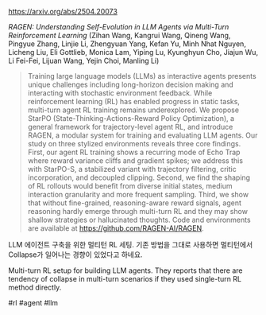 https://arxiv.org/abs/2504.20073

*RAGEN: Understanding Self-Evolution in LLM Agents via Multi-Turn Reinforcement Learning* (Zihan Wang, Kangrui Wang, Qineng Wang, Pingyue Zhang, Linjie Li, Zhengyuan Yang, Kefan Yu, Minh Nhat Nguyen, Licheng Liu, Eli Gottlieb, Monica Lam, Yiping Lu, Kyunghyun Cho, Jiajun Wu, Li Fei-Fei, Lijuan Wang, Yejin Choi, Manling Li)

> Training large language models (LLMs) as interactive agents presents unique challenges including long-horizon decision making and interacting with stochastic environment feedback. While reinforcement learning (RL) has enabled progress in static tasks, multi-turn agent RL training remains underexplored. We propose StarPO (State-Thinking-Actions-Reward Policy Optimization), a general framework for trajectory-level agent RL, and introduce RAGEN, a modular system for training and evaluating LLM agents. Our study on three stylized environments reveals three core findings. First, our agent RL training shows a recurring mode of Echo Trap where reward variance cliffs and gradient spikes; we address this with StarPO-S, a stabilized variant with trajectory filtering, critic incorporation, and decoupled clipping. Second, we find the shaping of RL rollouts would benefit from diverse initial states, medium interaction granularity and more frequent sampling. Third, we show that without fine-grained, reasoning-aware reward signals, agent reasoning hardly emerge through multi-turn RL and they may show shallow strategies or hallucinated thoughts. Code and environments are available at https://github.com/RAGEN-AI/RAGEN.

LLM 에이전트 구축을 위한 멀티턴 RL 세팅. 기존 방법을 그대로 사용하면 멀티턴에서 Collapse가 일어나는 경향이 있었다고 하네요.

<english>
Multi-turn RL setup for building LLM agents. They reports that there are tendency of collapse in multi-turn scenarios if they used single-turn RL method directly.
</english>

#rl #agent #llm 